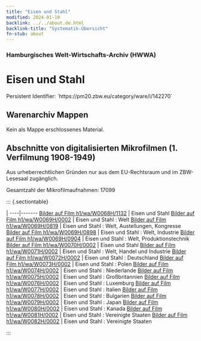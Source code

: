 ```yaml
---
title: "Eisen und Stahl"
modified: 2024-01-19
backlink: ../../about.de.html
backlink-title: "Systematik-Übersicht"
fn-stub: about
---
```


### Hamburgisches Welt-Wirtschafts-Archiv (HWWA)

# Eisen und Stahl

<div class="hint">Persistent Identifier: `https://pm20.zbw.eu/category/ware/i/142270`</div>







## Warenarchiv Mappen





Kein als Mappe erschlossenes Material.



<a id="filmsections" />

## Abschnitte von digitalisierten Mikrofilmen (1. Verfilmung 1908-1949)

<p>Aus urheberrechtlichen Gründen nur aus dem EU-Rechtsraum und im ZBW-Lesesaal zugänglich.</p>


<p>Gesamtzahl der Mikrofilmaufnahmen: 17099</p>





::: {.sectiontable}

 | 
----|-------
<a class="btn" href="https://pm20.zbw.eu/film/h1/wa/W0068H/1132" rel="nofollow">Bilder auf Film h1/wa/W0068H/1132</a> | Eisen und Stahl
<a class="btn" href="https://pm20.zbw.eu/film/h1/wa/W0069H/0002" rel="nofollow">Bilder auf Film h1/wa/W0069H/0002</a> | Eisen und Stahl : Welt
<a class="btn" href="https://pm20.zbw.eu/film/h1/wa/W0069H/0819" rel="nofollow">Bilder auf Film h1/wa/W0069H/0819</a> | Eisen und Stahl : Welt, Austellungen, Kongresse
<a class="btn" href="https://pm20.zbw.eu/film/h1/wa/W0069H/0898" rel="nofollow">Bilder auf Film h1/wa/W0069H/0898</a> | Eisen und Stahl : Welt, Industrie
<a class="btn" href="https://pm20.zbw.eu/film/h1/wa/W0069H/0904" rel="nofollow">Bilder auf Film h1/wa/W0069H/0904</a> | Eisen und Stahl : Welt, Produktionstechnik
<a class="btn" href="https://pm20.zbw.eu/film/h1/wa/W0070H/0002" rel="nofollow">Bilder auf Film h1/wa/W0070H/0002</a> | Eisen und Stahl
<a class="btn" href="https://pm20.zbw.eu/film/h1/wa/W0071H/0002" rel="nofollow">Bilder auf Film h1/wa/W0071H/0002</a> | Eisen und Stahl : Welt, Handel und  Industrie
<a class="btn" href="https://pm20.zbw.eu/film/h1/wa/W0072H/0002" rel="nofollow">Bilder auf Film h1/wa/W0072H/0002</a> | Eisen und Stahl : Deutschland
<a class="btn" href="https://pm20.zbw.eu/film/h1/wa/W0073H/0002" rel="nofollow">Bilder auf Film h1/wa/W0073H/0002</a> | Eisen und Stahl : Polen
<a class="btn" href="https://pm20.zbw.eu/film/h1/wa/W0074H/0002" rel="nofollow">Bilder auf Film h1/wa/W0074H/0002</a> | Eisen und Stahl : Niederlande
<a class="btn" href="https://pm20.zbw.eu/film/h1/wa/W0075H/0002" rel="nofollow">Bilder auf Film h1/wa/W0075H/0002</a> | Eisen und Stahl : Großbritannien
<a class="btn" href="https://pm20.zbw.eu/film/h1/wa/W0076H/0002" rel="nofollow">Bilder auf Film h1/wa/W0076H/0002</a> | Eisen und Stahl : Luxemburg
<a class="btn" href="https://pm20.zbw.eu/film/h1/wa/W0077H/0002" rel="nofollow">Bilder auf Film h1/wa/W0077H/0002</a> | Eisen und Stahl : Italien
<a class="btn" href="https://pm20.zbw.eu/film/h1/wa/W0078H/0002" rel="nofollow">Bilder auf Film h1/wa/W0078H/0002</a> | Eisen und Stahl : Bulgarien
<a class="btn" href="https://pm20.zbw.eu/film/h1/wa/W0079H/0002" rel="nofollow">Bilder auf Film h1/wa/W0079H/0002</a> | Eisen und Stahl : Japan
<a class="btn" href="https://pm20.zbw.eu/film/h1/wa/W0080H/0002" rel="nofollow">Bilder auf Film h1/wa/W0080H/0002</a> | Eisen und Stahl : Kanada
<a class="btn" href="https://pm20.zbw.eu/film/h1/wa/W0081H/0002" rel="nofollow">Bilder auf Film h1/wa/W0081H/0002</a> | Eisen und Stahl : Vereinigte Staaten
<a class="btn" href="https://pm20.zbw.eu/film/h1/wa/W0082H/0002" rel="nofollow">Bilder auf Film h1/wa/W0082H/0002</a> | Eisen und Stahl : Vereinigte Staaten


:::
















